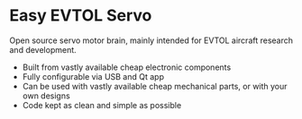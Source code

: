 # Easy EVTOL Servo

Open source servo motor brain, mainly intended for EVTOL aircraft research and development.
- Built from vastly available cheap electronic components
- Fully configurable via USB and Qt app
- Can be used with vastly available cheap mechanical parts, or with your own designs
- Code kept as clean and simple as possible
